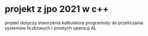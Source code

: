 # projekt z jpo 2021 w c++
projekt dotyczy stworzenia kalkulatora programisty do przeliczania systemów liczbowych i prostych operacji AL
